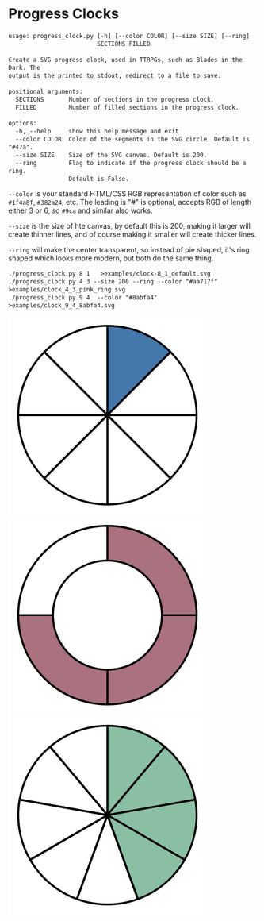 # Progress Clocks

```
usage: progress_clock.py [-h] [--color COLOR] [--size SIZE] [--ring]
                         SECTIONS FILLED

Create a SVG progress clock, used in TTRPGs, such as Blades in the Dark. The
output is the printed to stdout, redirect to a file to save.

positional arguments:
  SECTIONS       Number of sections in the progress clock.
  FILLED         Number of filled sections in the progress clock.

options:
  -h, --help     show this help message and exit
  --color COLOR  Color of the segments in the SVG circle. Default is "#47a".
  --size SIZE    Size of the SVG canvas. Default is 200.
  --ring         Flag to indicate if the progress clock should be a ring.
                 Default is False.
```

`--color` is your standard HTML/CSS RGB representation of color such as 
`#1f4a8f`, `#382a24`, etc.  The leading is "#" is optional, accepts RGB
of length either 3 or 6, so `#9ca` and similar also works.

`--size` is the size of hte canvas, by default this is 200, making it 
larger will create thinner lines, and of course making it smaller will
create thicker lines.  

`--ring` will make the center transparent, so instead of pie shaped, it's 
ring shaped which looks more modern, but both do the same thing. 

```
./progress_clock.py 8 1   >examples/clock-8_1_default.svg
./progress_clock.py 4 3 --size 200 --ring --color "#aa717f"  >examples/clock_4_3_pink_ring.svg
./progress_clock.py 9 4  --color "#8abfa4"  >examples/clock_9_4_8abfa4.svg 
```

![](examples/clock-8_1_default.svg)
![](examples/clock_4_3_pink_ring.svg)
![](examples/clock_9_4_8abfa4.svg)